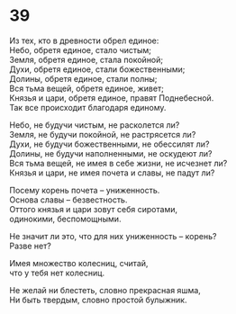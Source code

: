 # 39

Из тех, кто в древности обрел единое:</br>
Небо, обретя единое, стало чистым;</br>
Земля, обретя единое, стала покойной;</br>
Духи, обретя единое, стали божественными;</br>
Долины, обретя единое, стали полны;</br>
Вся тьма вещей, обретя единое, живет;</br>
Князья и цари, обретя единое, правят Поднебесной.</br>
Так все происходит благодаря единому.</br>

Небо, не будучи чистым, не расколется ли?</br>
Земля, не будучи покойной, не растрясется ли?</br>
Духи, не будучи божественными, не обессилят ли?</br>
Долины, не будучи наполненными, не оскудеют ли?</br>
Вся тьма вещей, не имея в себе жизни, не исчезнет ли?</br>
Князья и цари, не имея почета и славы, не падут ли?</br>

Посему корень почета – униженность.</br>
Основа славы – безвестность.</br>
Оттого князья и цари зовут себя сиротами,</br>
одинокими, беспомощными.</br>

Не значит ли это, что для них униженность – корень?</br>
Разве нет?</br>

Имея множество колесниц, считай,</br>
что у тебя нет колесниц.</br>

Не желай ни блестеть, словно прекрасная яшма,</br>
Ни быть твердым, словно простой булыжник.</br>